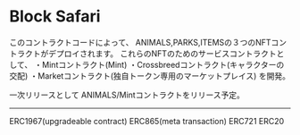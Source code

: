 # Block Safari

このコントラクトコードによって、
ANIMALS,PARKS,ITEMSの３つのNFTコントラクトがデプロイされます。
これらのNFTのためのサービスコントラクトとして、
・Mintコントラクト(Mint)
・Crossbreedコントラクト(キャラクターの交配)
・Marketコントラクト(独自トークン専用のマーケットプレイス)
を開発。

一次リリースとして
ANIMALS/Mintコントラクトをリリース予定。

---------------------------
ERC1967(upgradeable contract)
ERC865(meta transaction)
ERC721
ERC20
